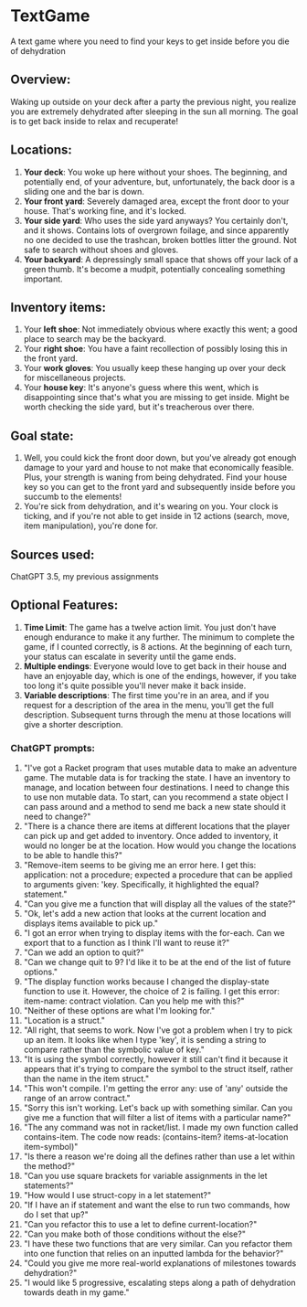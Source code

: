 # TextGame
A text game where you need to find your keys to get inside before you die of dehydration

## Overview:
Waking up outside on your deck after a party the previous night, you realize you are extremely dehydrated after sleeping in the sun all morning. The goal is to get back inside to relax and recuperate! 

## Locations:
1. **Your deck**: You woke up here without your shoes. The beginning, and potentially end, of your adventure, but, unfortunately, the back door is a sliding one and the bar is down.
2. **Your front yard**: Severely damaged area, except the front door to your house. That's working fine, and it's locked.
3. **Your side yard**: Who uses the side yard anyways? You certainly don't, and it shows. Contains lots of overgrown foilage, and since apparently no one decided to use the trashcan, broken bottles litter the ground. Not safe to search without shoes and gloves.
4. **Your backyard**: A depressingly small space that shows off your lack of a green thumb. It's become a mudpit, potentially concealing something important.
## Inventory items:
1. Your **left shoe**: Not immediately obvious where exactly this went; a good place to search may be the backyard.
2. Your **right shoe**: You have a faint recollection of possibly losing this in the front yard.
3. Your **work gloves**: You usually keep these hanging up over your deck for miscellaneous projects.
4. Your **house key**: It's anyone's guess where this went, which is disappointing since that's what you are missing to get inside. Might be worth checking the side yard, but it's treacherous over there.
## Goal state:
1. Well, you could kick the front door down, but you've already got enough damage to your yard and house to not make that economically feasible. Plus, your strength is waning from being dehydrated. Find your house key so you can get to the front yard and subsequently inside before you succumb to the elements!
2. You're sick from dehydration, and it's wearing on you. Your clock is ticking, and if you're not able to get inside in 12 actions (search, move, item manipulation), you're done for.
## Sources used:
ChatGPT 3.5, my previous assignments
## Optional Features:
1. **Time Limit**: The game has a twelve action limit. You just don't have enough endurance to make it any further. The minimum to complete the game, if I counted correctly, is 8 actions. At the beginning of each turn, your status can escalate in severity until the game ends.
2. **Multiple endings**: Everyone would love to get back in their house and have an enjoyable day, which is one of the endings, however, if you take too long it's quite possible you'll never make it back inside.
3. **Variable descriptions**: The first time you're in an area, and if you request for a description of the area in the menu, you'll get the full description. Subsequent turns through the menu at those locations will give a shorter description.

### ChatGPT prompts:
1. "I've got a Racket program that uses mutable data to make an adventure game. The mutable data is for tracking the state. I have an inventory to manage, and location between four destinations. I need to change this to use non mutable data. To start, can you recommend a state object I can pass around and a method to send me back a new state should it need to change?"
2. "There is a chance there are items at different locations that the player can pick up and get added to inventory. Once added to inventory, it would no longer be at the location. How would you change the locations to be able to handle this?"
3. "Remove-item seems to be giving me an error here. I get this: application: not a procedure; expected a procedure that can be applied to arguments given: 'key. Specifically, it highlighted the equal? statement."
4. "Can you give me a function that will display all the values of the state?"
5. "Ok, let's add a new action that looks at the current location and displays items available to pick up."
6. "I got an error when trying to display items with the for-each. Can we export that to a function as I think I'll want to reuse it?"
7. "Can we add an option to quit?"
8. "Can we change quit to 9? I'd like it to be at the end of the list of future options."
9. "The display function works because I changed the display-state function to use it. However, the choice of 2 is failing. I get this error: item-name: contract violation. Can you help me with this?"
10. "Neither of these options are what I'm looking for."
11. "Location is a struct."
12. "All right, that seems to work. Now I've got a problem when I try to pick up an item. It looks like when I type 'key', it is sending a string to compare rather than the symbolic value of key."
13. "It is using the symbol correctly, however it still can't find it because it appears that it's trying to compare the symbol to the struct itself, rather than the name in the item struct."
14. "This won't compile. I'm getting the error any: use of 'any' outside the range of an arrow contract."
15. "Sorry this isn't working. Let's back up with something similar. Can you give me a function that will filter a list of items with a particular name?"
16. "The any command was not in racket/list. I made my own function called contains-item. The code now reads: (contains-item? items-at-location item-symbol)"
17. "Is there a reason we're doing all the defines rather than use a let within the method?"
18. "Can you use square brackets for variable assignments in the let statements?"
19. "How would I use struct-copy in a let statement?"
20. "If I have an if statement and want the else to run two commands, how do I set that up?"
21. "Can you refactor this to use a let to define current-location?"
22. "Can you make both of those conditions without the else?"
23. "I have these two functions that are very similar. Can you refactor them into one function that relies on an inputted lambda for the behavior?"
24. "Could you give me more real-world explanations of milestones towards dehydration?"
25. "I would like 5 progressive, escalating steps along a path of dehydration towards death in my game."

